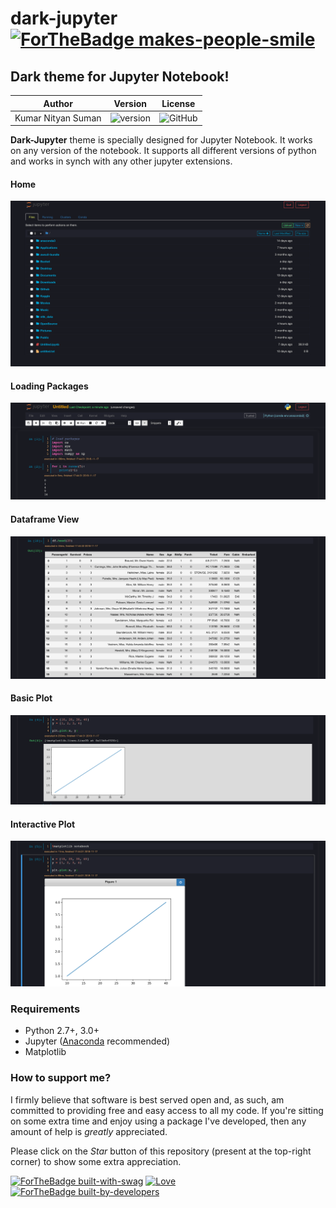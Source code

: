 # dark-jupyter [![ForTheBadge makes-people-smile](http://ForTheBadge.com/images/badges/makes-people-smile.svg)](https://GitHub.com)

## Dark theme for Jupyter Notebook!

|    Author    | Version    | License |
| :----------: | :----------: | :----------: |
| Kumar Nityan Suman | ![version](https://img.shields.io/badge/version-1.0.0-orange.svg) | ![GitHub](https://img.shields.io/github/license/mashape/apistatus.svg) |

**Dark-Jupyter** theme is specially designed for Jupyter Notebook. It works on any version of the notebook. It supports all different versions of python and works in synch with any other jupyter extensions.

#### Home
![image](screens/home.png)

#### Loading Packages
![image](screens/loading-packages.png)

#### Dataframe View
![image](screens/dataframe.png)

#### Basic Plot
![image](screens/basic-plot.png)

#### Interactive Plot
![image](screens/plot.png)



### Requirements
* Python 2.7+, 3.0+
* Jupyter ([Anaconda](https://www.continuum.io/downloads) recommended)
* Matplotlib


### How to support me?
I firmly believe that software is best served open and, as such, am committed to providing free and easy access to all my code. If you're sitting on some extra time and enjoy using a package I've developed, then any amount of help is *greatly* appreciated.

Please click on the *Star* button of this repository (present at the top-right corner) to show some extra appreciation.


[![ForTheBadge built-with-swag](http://ForTheBadge.com/images/badges/built-with-swag.svg)](https://GitHub.com/colorpal/dark-jupyter/)
[![Love](https://forthebadge.com/images/badges/built-with-love.svg)](https://GitHub.com/colorpal/dark-jupyter/)
[![ForTheBadge built-by-developers](http://ForTheBadge.com/images/badges/built-by-developers.svg)](https://GitHub.com/colorpal/) 
